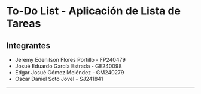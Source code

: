 # To-Do List - Aplicación de Lista de Tareas

## Integrantes

- Jeremy Edenilson Flores Portillo - FP240479  
- Josué Eduardo García Estrada - GE240098  
- Edgar Josué Gómez Meléndez - GM240279  
- Oscar Daniel Soto Jovel - SJ241841  

---
